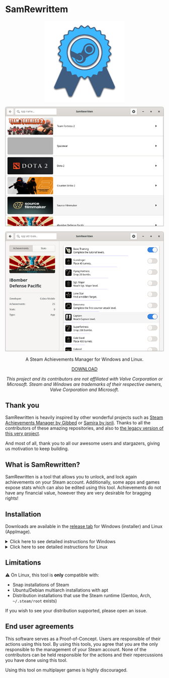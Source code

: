 SamRewrittem
===

<p align=center>
    <img src="/assets/icon_256.png" alt="SamRewrittenLogo">
</p>

<p align=center>
    <img src="/assets/screenshot1.png" alt="SamRewritten screenshot">
</p>

<p align=center>
    <img src="/assets/screenshot2.png" alt="SamRewritten screenshot">
</p>

<p align="center">A Steam Achievements Manager for Windows and Linux.</p>
<p align="center">
    <a href="https://github.com/PaulCombal/SamRewritten/releases">DOWNLOAD</a>
</p>

<p align=center>
    <em>
        This project and its contributors are not affiliated with Valve Corporation or Microsoft.
        Steam and Windows are trademarks of their respective owners, Valve Corporation and Microsoft.
    </em>
</p>

## Thank you

SamRewritten is heavily inspired by other wonderful projects such
as [Steam Achievements Manager by Gibbed](https://github.com/gibbed/SteamAchievementManager)
or [Samira by jsnli](https://github.com/jsnli/Samira).
Thanks to all the contributors of these amazing repositories, and also
to [the legacy version of this very project](https://github.com/PaulCombal/SamRewritten-legacy).

And most of all, thank you to all our awesome users and stargazers, giving us motivation to keep building.

## What is SamRewritten?

SamRewritten is a tool that allows you to unlock, and lock again achievements on your Steam account.
Additionally, some apps and games expose stats which can also be edited using this tool. Achievements do not have any
financial value, however they are very desirable for bragging rights!

## Installation

Downloads are available in the [release tab](https://github.com/PaulCombal/SamRewritten/releases) for Windows (installer) and Linux (AppImage).

<details>
<summary>Click here to see detailed instructions for Windows</summary>
The supported way to run SamRewritten on Windows is by using the installer. 
You can download the installer at the Releases page.
This is the only thing you need to download; the other files are not meant to provide this program for Windows.
After running the installer and completing the installation, SamRewritten should appear and can be searched for via the start menu.

If the installation does not complete as intended, feel free to report it by opening an issue and providing as much details
as possible, including your version of Windows.
</details>

<details>
<summary>Click here to see detailed instructions for Linux</summary>
If your Linux distribution doesn't provide a way to install SamRewritten, you can use AppImages.
AppImages are self-contained executables designed to run independently of your Linux distribution.
AppImages for SamRewritten are available to download at the Releases page.
To run an AppImage, make sure you have the permission to execute it first. This can usually be confirmed by right-clicking 
the file, navigating to the permissions settings, and making sure the permission to run the file box is checked.
You should then be able to double-click the AppImage file to start SamRewritten.

If SamRewritten doesn't start, you can troubleshoot the issue by starting the AppImage via a terminal and examine the output.
To do so, open a terminal via your file manager in the same folder than your AppImage download and type the name of the file 
to start it (eg: `./SamRewritten-gtk.AppImage`).

If the message in the console mentions Fuse or libfuse, you might need to install it and try again:
```shell
sudo apt install libfuse2 # Example for Ubuntu/Debian
```

If the error persists, feel free to open an issue including your Linux distribution and its version, as well as the
console output that appeared after typing the name of the AppImage in your terminal. 
</details>

<!--
Additionally, Snap users can install SamRewritten using the App store or with the following command:
```bash
snap install samrewritten
```
-->

## Limitations

⚠️ On Linux, this tool is **only** compatible with:
* Snap installations of Steam
* Ubuntu/Debian multiarch installations with apt
* Distribution installations that use the Steam runtime (Gentoo, Arch, `~/.steam/root` exists)

If you wish to see your distribution supported, please open an issue.

## End user agreements

This software serves as a Proof-of-Concept. Users are responsible of their actions using this tool.
By using this tools, you agree that you are the only responsible to the management of your Steam account. None of the
contributors can be held responsible for the actions and their repercussions you have done using this tool.

Using this tool on multiplayer games is highly discouraged.
